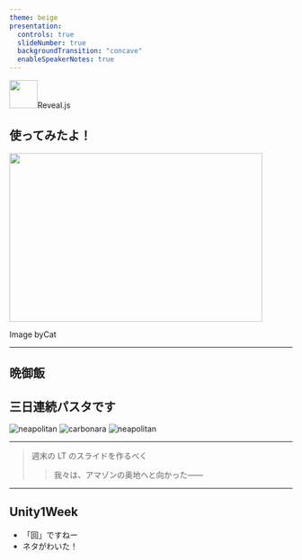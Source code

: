 ```yaml
---
theme: beige
presentation:
  controls: true
  slideNumber: true
  backgroundTransition: "concave"
  enableSpeakerNotes: true
---
```


<img src="https://revealjs.com/images/logo/reveal-symbol.svg" width="50">Reveal.js

## 使ってみたよ！

<img class="fragment fade-out" data-fragment-index="0" src="https://placekitten.com/450/300" width="450" height="300">
<p>Image byCat</p>

---

## 晩御飯

## 三日連続パスタです

![neapolitan](https://3.bp.blogspot.com/-ZqZspTd0ZIA/W_UF-X0HCQI/AAAAAAABQUQ/_2wjI30hVIY4e61qegf0D_-4BQK4GnJggCLcBGAs/s450/food_spaghetti_neapolitan.png)
![carbonara](https://2.bp.blogspot.com/-dUar72tXTiU/W_UF9eqo0xI/AAAAAAABQUI/N0v9ZcfNV3AlbjKRpKC_RCw4sPBGIP9LwCLcBGAs/s450/food_spaghetti_carbonara.png)
![neapolitan](https://3.bp.blogspot.com/-ZqZspTd0ZIA/W_UF-X0HCQI/AAAAAAABQUQ/_2wjI30hVIY4e61qegf0D_-4BQK4GnJggCLcBGAs/s450/food_spaghetti_neapolitan.png)

---

> 週末の LT のスライドを作るべく
>
> > 我々は、アマゾンの奥地へと向かった――

---

## Unity1Week

- 「回」ですねー
- ネタがわいた！
